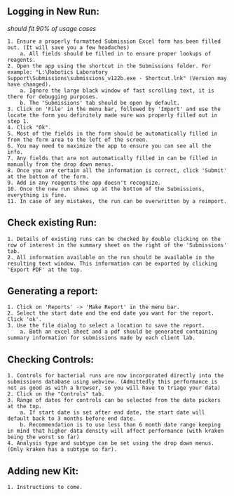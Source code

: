 ## Logging in New Run:
*should fit 90% of usage cases*

	1. Ensure a properly formatted Submission Excel form has been filled out. (It will save you a few headaches)
	    a. All fields should be filled in to ensure proper lookups of reagents.
	2. Open the app using the shortcut in the Submissions folder. For example: "L:\Robotics Laboratory Support\Submissions\submissions_v122b.exe - Shortcut.lnk" (Version may have changed).
		a. Ignore the large black window of fast scrolling text, it is there for debugging purposes.
		b. The 'Submissions' tab should be open by default.
	3. Click on 'File' in the menu bar, followed by 'Import' and use the locate the form you definitely made sure was properly filled out in step 1.
	4. Click "Ok".
	5. Most of the fields in the form should be automatically filled in from the form area to the left of the screen.
	6. You may need to maximize the app to ensure you can see all the info.
	7. Any fields that are not automatically filled in can be filled in manually from the drop down menus.
	8. Once you are certain all the information is correct, click 'Submit' at the bottom of the form.
	9. Add in any reagents the app doesn't recognize.
	10. Once the new run shows up at the bottom of the Submissions, everything is fine.
	11. In case of any mistakes, the run can be overwritten by a reimport.

## Check existing Run:

	1. Details of existing runs can be checked by double clicking on the row of interest in the summary sheet on the right of the 'Submissions' tab.
	2. All information available on the run should be available in the resulting text window. This information can be exported by clicking 'Export PDF' at the top.

## Generating a report:

	1. Click on 'Reports' -> 'Make Report' in the menu bar.
	2. Select the start date and the end date you want for the report. Click 'ok'.
	3. Use the file dialog to select a location to save the report.
		a. Both an excel sheet and a pdf should be generated containing summary information for submissions made by each client lab.
	
## Checking Controls:

	1. Controls for bacterial runs are now incorporated directly into the submissions database using webview. (Admittedly this performance is not as good as with a browser, so you will have to triage your data)
	2. Click on the "Controls" tab.
	3. Range of dates for controls can be selected from the date pickers at the top.
		a. If start date is set after end date, the start date will default back to 3 months before end date.
		b. Recommendation is to use less than 6 month date range keeping in mind that higher data density will affect performance (with kraken being the worst so far)
	4. Analysis type and subtype can be set using the drop down menus. (Only kraken has a subtype so far).

## Adding new Kit:

	1. Instructions to come.
